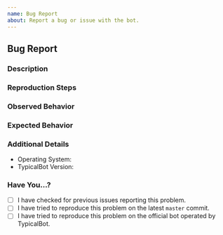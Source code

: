 ```yaml
---
name: Bug Report
about: Report a bug or issue with the bot.
---
```


## Bug Report

### Description

<!-- Briefly describe the problem. -->

### Reproduction Steps

<!-- Describe the exact steps that reproduce the problem in as many details as possible. Explain how you did each step. -->

### Observed Behavior

<!-- Describe the behavior you observed after following the steps and point out exactly what the problem is with that behavior. -->

### Expected Behavior

<!-- Explain what behavior you expected. -->

### Additional Details

- Operating System: 
- TypicalBot Version: 

<!-- Provide any additional details about the problem that you think might help resolve the issue (examples, screenshots, etc.). -->

### Have You...?
- [ ] I have checked for previous issues reporting this problem.
- [ ] I have tried to reproduce this problem on the latest `master` commit.
- [ ] I have tried to reproduce this problem on the official bot operated by TypicalBot.
